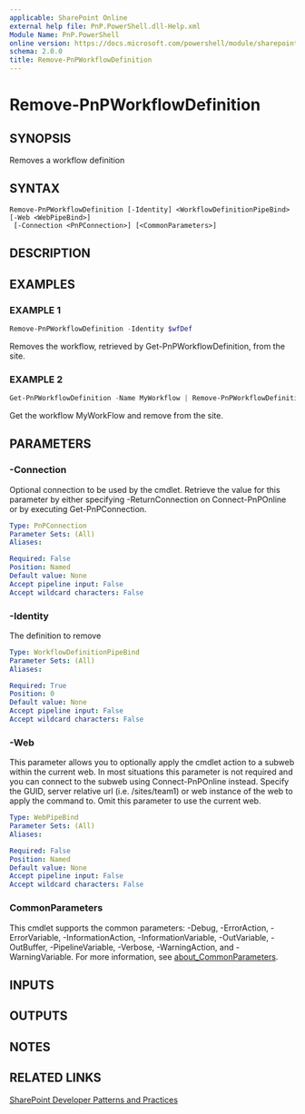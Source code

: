```yaml
---
applicable: SharePoint Online
external help file: PnP.PowerShell.dll-Help.xml
Module Name: PnP.PowerShell
online version: https://docs.microsoft.com/powershell/module/sharepoint-pnp/remove-pnpworkflowdefinition
schema: 2.0.0
title: Remove-PnPWorkflowDefinition
---
```


# Remove-PnPWorkflowDefinition

## SYNOPSIS
Removes a workflow definition

## SYNTAX

```
Remove-PnPWorkflowDefinition [-Identity] <WorkflowDefinitionPipeBind> [-Web <WebPipeBind>]
 [-Connection <PnPConnection>] [<CommonParameters>]
```

## DESCRIPTION

## EXAMPLES

### EXAMPLE 1
```powershell
Remove-PnPWorkflowDefinition -Identity $wfDef
```

Removes the workflow, retrieved by Get-PnPWorkflowDefinition, from the site.

### EXAMPLE 2
```powershell
Get-PnPWorkflowDefinition -Name MyWorkflow | Remove-PnPWorkflowDefinition
```

Get the workflow MyWorkFlow and remove from the site.

## PARAMETERS

### -Connection
Optional connection to be used by the cmdlet. Retrieve the value for this parameter by either specifying -ReturnConnection on Connect-PnPOnline or by executing Get-PnPConnection.

```yaml
Type: PnPConnection
Parameter Sets: (All)
Aliases:

Required: False
Position: Named
Default value: None
Accept pipeline input: False
Accept wildcard characters: False
```

### -Identity
The definition to remove

```yaml
Type: WorkflowDefinitionPipeBind
Parameter Sets: (All)
Aliases:

Required: True
Position: 0
Default value: None
Accept pipeline input: False
Accept wildcard characters: False
```

### -Web
This parameter allows you to optionally apply the cmdlet action to a subweb within the current web. In most situations this parameter is not required and you can connect to the subweb using Connect-PnPOnline instead. Specify the GUID, server relative url (i.e. /sites/team1) or web instance of the web to apply the command to. Omit this parameter to use the current web.

```yaml
Type: WebPipeBind
Parameter Sets: (All)
Aliases:

Required: False
Position: Named
Default value: None
Accept pipeline input: False
Accept wildcard characters: False
```

### CommonParameters
This cmdlet supports the common parameters: -Debug, -ErrorAction, -ErrorVariable, -InformationAction, -InformationVariable, -OutVariable, -OutBuffer, -PipelineVariable, -Verbose, -WarningAction, and -WarningVariable. For more information, see [about_CommonParameters](http://go.microsoft.com/fwlink/?LinkID=113216).

## INPUTS

## OUTPUTS

## NOTES

## RELATED LINKS

[SharePoint Developer Patterns and Practices](https://aka.ms/sppnp)